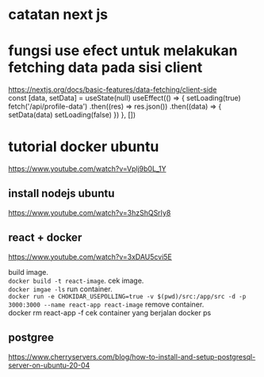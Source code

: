 # catatan next js
# fungsi use efect untuk melakukan fetching data pada sisi client <br>
 https://nextjs.org/docs/basic-features/data-fetching/client-side <br>
const [data, setData] = useState(null)
 useEffect(() => {
    setLoading(true)
    fetch('/api/profile-data')
      .then((res) => res.json())
      .then((data) => {
        setData(data)
        setLoading(false)
      })
  }, [])


# tutorial docker ubuntu
https://www.youtube.com/watch?v=Vplj9b0L_1Y
 ## install nodejs ubuntu
 https://www.youtube.com/watch?v=3hzShQSrIy8

## react + docker
https://www.youtube.com/watch?v=3xDAU5cvi5E <br>

build image.\
 `docker build -t react-image`.
cek image.\
`docker imgae -ls`
run container.\
`docker run -e CHOKIDAR_USEPOLLING=true -v $(pwd)/src:/app/src -d -p 3000:3000 --name react-app react-image`
remove container.\
docker rm react-app -f
cek container yang berjalan
docker ps

## postgree
https://www.cherryservers.com/blog/how-to-install-and-setup-postgresql-server-on-ubuntu-20-04
